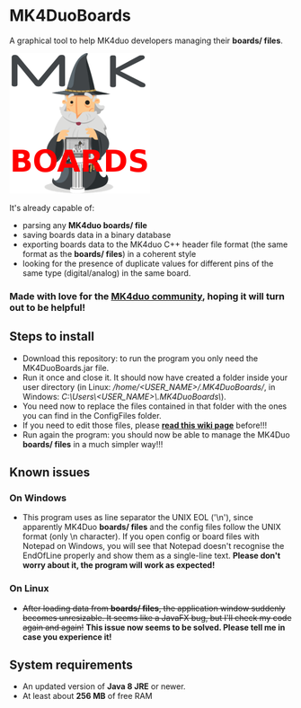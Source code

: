 # MK4DuoBoards
A graphical tool to help MK4duo developers managing their **boards/ files**.

<img src="https://raw.githubusercontent.com/iosonopersia/MK4DuoBoards/master/MK4DuoBoards/src/MK4DuoIcon_250x250.png"/>

It's already capable of:
- parsing any **MK4duo boards/ file**
- saving boards data in a binary database
- exporting boards data to the MK4duo C++ header file format (the same format as the **boards/ files**) in a coherent style
- looking for the presence of duplicate values for different pins of the same type (digital/analog) in the same board.

### Made with love for the [MK4duo community](https://github.com/MagoKimbra/MK4duo), hoping it will turn out to be helpful!

## Steps to install
- Download this repository: to run the program you only need the MK4DuoBoards.jar file.
- Run it once and close it. It should now have created a folder inside your user directory (in Linux: _/home/<USER_NAME>/.MK4DuoBoards/_, in Windows: _C:\\Users\\<USER_NAME>\\.MK4DuoBoards\\_).
- You need now to replace the files contained in that folder with the ones you can find in the ConfigFiles folder.
- If you need to edit those files, please **[read this wiki page](https://github.com/iosonopersia/MK4DuoBoards/wiki/Config-files-format)** before!!!
- Run again the program: you should now be able to manage the MK4Duo **boards/ files** in a much simpler way!!!

## Known issues
### On Windows
- This program uses as line separator the UNIX EOL ('\n'), since apparently MK4Duo **boards/ files** and the config files follow the UNIX format (only \n character). If you open config or board files with Notepad on Windows, you will see that Notepad doesn't recognise the EndOfLine properly and show them as a single-line text. **Please don't worry about it, the program will work as expected!**

### On Linux
- ~~After loading data from **boards/ files**, the application window suddenly becomes unresizable. It seems like a JavaFX bug, but I'll check my code again and again!~~ **This issue now seems to be solved. Please tell me in case you experience it!**

## System requirements
- An updated version of **Java 8 JRE** or newer.
- At least about **256 MB** of free RAM
